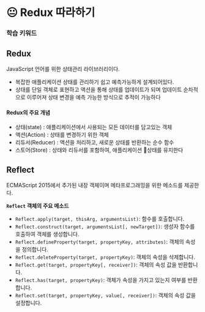 # 😐 Redux 따라하기

### 학습 키워드

## Redux

JavaScript 언어를 위한 상태관리 라이브러리이다.

* 복잡한 애플리케이션 상태를 관리하기 쉽고 예측가능하게 설계되어있다.
* 상태를 단일 객체로 표현하고 액션을 통해 상태를 업데이트가 되며 업데이트 순차적으로 이루어져 상태 변경을 예측 가능한 방식으로 추적이 가능하다&#x20;

#### Redux의 주요 개념

* 상태(state) : 애플리케이션에서 사용되는 모든 데이터를 담고있는 객체
* 액션(Action) : 상태를 변경하기 위한 객체&#x20;
* 리듀서(Reducer) : 액션을 처리하고, 새로운 상태를 반환하는 순수 함수
* 스토어(Store) : 상태와 리듀서를 포함하여, 애플리케이션 상태를 유지한다

## Reflect

ECMAScript 2015에서 추가된 내장 객체이며 메타프로그래밍을 위한 메소드를 제공한다.

**`Reflect` 객체의 주요 메소드**

* `Reflect.apply(target, thisArg, argumentsList)`: 함수를 호출합니다.
* `Reflect.construct(target, argumentsList[, newTarget])`: 생성자 함수를 호출하여 객체를 생성합니다.
* `Reflect.defineProperty(target, propertyKey, attributes)`: 객체의 속성을 정의합니다.
* `Reflect.deleteProperty(target, propertyKey)`: 객체의 속성을 삭제합니다.
* `Reflect.get(target, propertyKey[, receiver])`: 객체의 속성 값을 반환합니다.
* `Reflect.has(target, propertyKey)`: 객체가 속성을 가지고 있는지 여부를 반환합니다.
* `Reflect.set(target, propertyKey, value[, receiver])`: 객체의 속성 값을 설정합니다.

&#x20;
